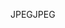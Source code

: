 <span data-ttu-id="4139a-101">JPEG</span><span class="sxs-lookup"><span data-stu-id="4139a-101">JPEG</span></span>